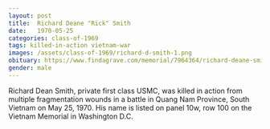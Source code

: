 ```yaml
---
layout: post
title:  Richard Deane "Rick" Smith
date:   1970-05-25
categories: class-of-1969
tags: killed-in-action vietnam-war
images: /assets/class-of-1969/richard-d-smith-1.png
obituary: https://www.findagrave.com/memorial/7964364/richard-deane-smith
gender: male
---
```

Richard Dean Smith, private first class USMC, was killed in action from multiple fragmentation wounds in a battle in Quang Nam Province, South Vietnam on May 25, 1970. His name is listed on panel 10w, row 100 on the Vietnam Memorial in Washington D.C.
